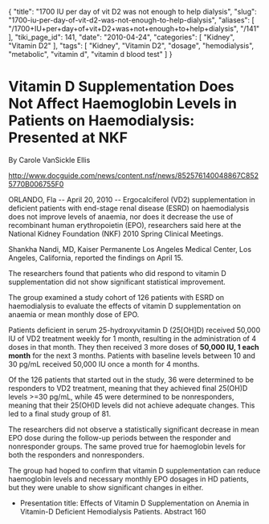 {
    "title": "1700 IU per day of vit D2 was not enough to help dialysis",
    "slug": "1700-iu-per-day-of-vit-d2-was-not-enough-to-help-dialysis",
    "aliases": [
        "/1700+IU+per+day+of+vit+D2+was+not+enough+to+help+dialysis",
        "/141"
    ],
    "tiki_page_id": 141,
    "date": "2010-04-24",
    "categories": [
        "Kidney",
        "Vitamin D2"
    ],
    "tags": [
        "Kidney",
        "Vitamin D2",
        "dosage",
        "hemodialysis",
        "metabolic",
        "vitamin d",
        "vitamin d blood test"
    ]
}


# Vitamin D Supplementation Does Not Affect Haemoglobin Levels in Patients on Haemodialysis: Presented at NKF

By Carole VanSickle Ellis

http://www.docguide.com/news/content.nsf/news/852576140048867C8525770B006755F0 

ORLANDO, Fla -- April 20, 2010 -- Ergocalciferol (VD2) supplementation in deficient patients with end-stage renal disease (ESRD) on haemodialysis does not improve levels of anaemia, nor does it decrease the use of recombinant human erythropoietin (EPO), researchers said here at the National Kidney Foundation (NKF) 2010 Spring Clinical Meetings.

Shankha Nandi, MD, Kaiser Permanente Los Angeles Medical Center, Los Angeles, California, reported the findings on April 15.

The researchers found that patients who did respond to vitamin D supplementation did not show significant statistical improvement.

The group examined a study cohort of 126 patients with ESRD on haemodialysis to evaluate the effects of vitamin D supplementation on anaemia or mean monthly dose of EPO.

Patients deficient in serum 25-hydroxyvitamin D (25<span>[OH]</span>D) received 50,000 IU of VD2 treatment weekly for 1 month, resulting in the administration of 4 doses in that month. They then received 3 more doses of  **50,000 IU, 1 each month**   for the next 3 months. Patients with baseline levels between 10 and 30 pg/mL received 50,000 IU once a month for 4 months.

Of the 126 patients that started out in the study, 36 were determined to be responders to VD2 treatment, meaning that they achieved final 25(OH)D levels >=30 pg/mL, while 45 were determined to be nonresponders, meaning that their 25(OH)D levels did not achieve adequate changes. This led to a final study group of 81.

The researchers did not observe a statistically significant decrease in mean EPO dose during the follow-up periods between the responder and nonresponder groups. The same proved true for haemoglobin levels for both the responders and nonresponders.

The group had hoped to confirm that vitamin D supplementation can reduce haemoglobin levels and necessary monthly EPO dosages in HD patients, but they were unable to show significant changes in either.

* Presentation title: Effects of Vitamin D Supplementation on Anemia in Vitamin-D Deficient Hemodialysis Patients. Abstract 160